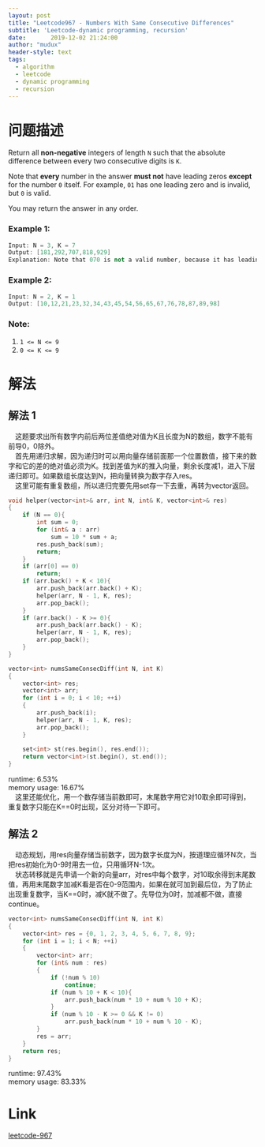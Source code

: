 ```yaml
---
layout: post
title: "Leetcode967 - Numbers With Same Consecutive Differences"
subtitle: 'Leetcode-dynamic programming, recursion'
date:       2019-12-02 21:24:00
author: "mudux"
header-style: text
tags:
  - algorithm
  - leetcode
  - dynamic programming
  - recursion
---
```


# 问题描述
Return all **non-negative** integers of length ``N`` such that the absolute difference between every two consecutive digits is ``K``.

Note that **every** number in the answer **must not** have leading zeros **except** for the number ``0`` itself. For example, ``01`` has one leading zero and is invalid, but ``0`` is valid.

You may return the answer in any order.
### Example 1:
```c++
Input: N = 3, K = 7
Output: [181,292,707,818,929]
Explanation: Note that 070 is not a valid number, because it has leading zeroes.
```
### Example 2:
```c++
Input: N = 2, K = 1
Output: [10,12,21,23,32,34,43,45,54,56,65,67,76,78,87,89,98]
```
### Note:
1. ``1 <= N <= 9``
2. ``0 <= K <= 9``

# 解法
## 解法 1
&emsp;这题要求出所有数字内前后两位差值绝对值为K且长度为N的数组，数字不能有前导0，0除外。  
&emsp;首先用递归求解，因为递归时可以用向量存储前面那一个位置数值，接下来的数字和它的差的绝对值必须为K。找到差值为K的推入向量，剩余长度减1，进入下层递归即可。如果数组长度达到N，把向量转换为数字存入res。  
&emsp;这里可能有重复数组，所以递归完要先用set存一下去重，再转为vector返回。
```c++
void helper(vector<int>& arr, int N, int& K, vector<int>& res)
{
	if (N == 0){
		int sum = 0;
		for (int& a : arr)
			sum = 10 * sum + a;
		res.push_back(sum);
		return;
	}
	if (arr[0] == 0)
		return;
	if (arr.back() + K < 10){
		arr.push_back(arr.back() + K);
		helper(arr, N - 1, K, res);
		arr.pop_back();
	}
	if (arr.back() - K >= 0){
		arr.push_back(arr.back() - K);
		helper(arr, N - 1, K, res);
		arr.pop_back();
	}
}

vector<int> numsSameConsecDiff(int N, int K) 
{
	vector<int> res;
	vector<int> arr;
	for (int i = 0; i < 10; ++i)
	{
		arr.push_back(i);
		helper(arr, N - 1, K, res);
		arr.pop_back();
	}
		
	set<int> st(res.begin(), res.end());
	return vector<int>(st.begin(), st.end());
}
```
runtime: 6.53%  
memory usage: 16.67%  
&emsp;这里还能优化，用一个数存储当前数即可，末尾数字用它对10取余即可得到，重复数字只能在K==0时出现，区分对待一下即可。

## 解法 2
&emsp;动态规划，用res向量存储当前数字，因为数字长度为N，按道理应循环N次，当把res初始化为0-9时用去一位，只用循环N-1次。  
&emsp;状态转移就是先申请一个新的向量arr，对res中每个数字，对10取余得到末尾数值，再用末尾数字加减K看是否在0-9范围内，如果在就可加到最后位，为了防止出现重复数字，当K==0时，减K就不做了。先导位为0时，加减都不做，直接continue。
```c++
vector<int> numsSameConsecDiff(int N, int K) 
{
	vector<int> res = {0, 1, 2, 3, 4, 5, 6, 7, 8, 9};
	for (int i = 1; i < N; ++i)
	{
		vector<int> arr;
		for (int& num : res)
		{
			if (!num % 10)
				continue;
			if (num % 10 + K < 10){
				arr.push_back(num * 10 + num % 10 + K);
			}
			if (num % 10 - K >= 0 && K != 0)
				arr.push_back(num * 10 + num % 10 - K);
		}
		res = arr;
	}
	return res;
}
```
runtime:  97.43%  
memory usage: 83.33%  

# Link
[leetcode-967](https://leetcode.com/problems/numbers-with-same-consecutive-differences/)

